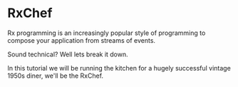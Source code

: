 # RxChef

Rx programming is an increasingly popular style of programming to compose your application
from streams of events.

Sound technical? Well lets break it down.

In this tutorial we will be running the kitchen for a hugely successful vintage 1950s diner,
we'll be the RxChef.
